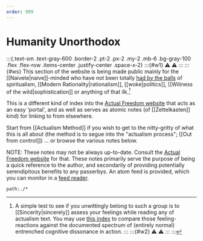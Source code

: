 ```yaml
---
order: 999
---
```


# Humanity Unorthodox

:::{.text-sm .text-gray-600 .border-2 .pt-2 .px-2 .my-2 .mb-6 .bg-gray-100 .flex .flex-row .items-center .justify-center .space-x-2}
:::{#w1}
⚠️
⚠️
:::
:::{#ws}
This section of the website is being made public mainly for the [[Naivete|naive]]-minded who have not been totally [had by the balls](https://dictionary.cambridge.org/dictionary/english/have-by-the-balls) of spiritualism, [[Modern Rationality|rationalism]], [[woke|politics]], [[Wiliness of the wild|sophistication]] or anything of that ilk.[^ex]

[^ex]: A simple test to see if you unwittingly belong to such a group is to [[Sincerity|sincerely]] assess your feelings while reading any of actualism text. You may use [this index](http://actualfreedom.com.au/sundry/commonobjections/croindex.htm) to compare those feeling-reactions against the documented spectrum of (entirely normal) entrenched cognitive dissonance in action.
:::
:::{#w2}
⚠️
⚠️
:::
:::

This is a different kind of index into the [Actual Freedom website][AFTweb] that acts as an easy 'portal', and as well as serves as atomic notes (of [[Zettelkasten]] kind) for linking to from elsewhere.

Start from [[Actualism Method]] if you wish to get to the nitty-gritty of what this is all about (the method is to segue into the "actualism process"; [[Out from control]]) ... or browse the various notes below.

NOTE: These notes may not be always up-to-date. Consult the [Actual Freedom website][AFTweb] for that. These notes primarily serve the purpose of being a quick reference to the author, and secondarily of providing potentially serendipitous benefits to any passerbys. An atom feed is provided, which you can monitor in a [feed reader](https://en.wikipedia.org/wiki/News_aggregator).

```query
path:./*
```

[AFTweb]: http://actualfreedom.com.au/
